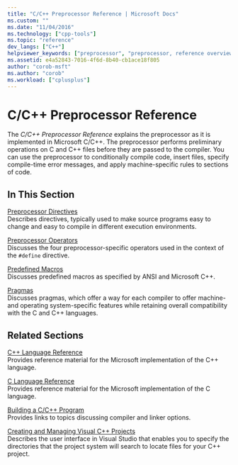 ```yaml
---
title: "C/C++ Preprocessor Reference | Microsoft Docs"
ms.custom: ""
ms.date: "11/04/2016"
ms.technology: ["cpp-tools"]
ms.topic: "reference"
dev_langs: ["C++"]
helpviewer_keywords: ["preprocessor", "preprocessor, reference overview"]
ms.assetid: e4a52843-7016-4f6d-8b40-cb1ace18f805
author: "corob-msft"
ms.author: "corob"
ms.workload: ["cplusplus"]
---
```

# C/C++ Preprocessor Reference
The *C/C++ Preprocessor Reference* explains the preprocessor as it is implemented in Microsoft C/C++. The preprocessor performs preliminary operations on C and C++ files before they are passed to the compiler. You can use the preprocessor to conditionally compile code, insert files, specify compile-time error messages, and apply machine-specific rules to sections of code.  
  
## In This Section  
 
[Preprocessor Directives](../preprocessor/preprocessor-directives.md)  
Describes directives, typically used to make source programs easy to change and easy to compile in different execution environments.  
  
[Preprocessor Operators](../preprocessor/preprocessor-operators.md)  
Discusses the four preprocessor-specific operators used in the context of the `#define` directive.  
  
[Predefined Macros](../preprocessor/predefined-macros.md)  
Discusses predefined macros as specified by ANSI and Microsoft C++.  
  
[Pragmas](../preprocessor/pragma-directives-and-the-pragma-keyword.md)  
Discusses pragmas, which offer a way for each compiler to offer machine- and operating system-specific features while retaining overall compatibility with the C and C++ languages.  
  
## Related Sections  
 
[C++ Language Reference](../cpp/cpp-language-reference.md)  
Provides reference material for the Microsoft implementation of the C++ language.  
  
[C Language Reference](../c-language/c-language-reference.md)  
Provides reference material for the Microsoft implementation of the C language.  
  
[Building a C/C++ Program](../build/reference/c-cpp-building-reference.md)  
Provides links to topics discussing compiler and linker options.  
  
[Creating and Managing Visual C++ Projects](../ide/creating-and-managing-visual-cpp-projects.md)  
Describes the user interface in Visual Studio that enables you to specify the directories that the project system will search to locate files for your C++ project.